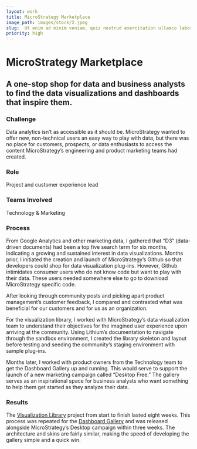 ```yaml
---
layout: work
title: MicroStrategy Marketplace
image_path: images/stock/2.jpeg
slug:  Ut enim ad minim veniam, quis nostrud exercitation ullamco laboris nisi ut aliquip.
priority: high
---
```


# MicroStrategy Marketplace
## A one-stop shop for data and business analysts to find the data visualizations and dashboards that inspire them.

### Challenge
Data analytics isn’t as accessible as it should be. MicroStrategy wanted to offer new, non-technical users an easy way to play with data, but there was no place for customers, prospects, or data enthusiasts to access the content MicroStrategy’s engineering and product marketing teams had created.

### Role
Project and customer experience lead

### Teams Involved
Technology & Marketing

### Process
From Google Analytics and other marketing data, I gathered that “D3” (data-driven documents) had been a top five search term for six months, indicating a growing and sustained interest in data visualizations. Months prior, I initiated the creation and launch of MicroStrategy’s Github so that developers could shop for data visualization plug-ins. However, Github intimidates consumer users who do not know code but want to play with their data. These users needed somewhere else to go to download MicroStrategy specific code. 

After looking through community posts and picking apart product management’s customer feedback, I compared and contrasted what was beneficial for our customers and for us as an organization. 

For the visualization library, I worked with MicroStrategy’s data visualization team to understand their objectives for the imagined user experience upon arriving at the community. Using Lithium’s documentation to navigate through the sandbox environment, I created the library skeleton and layout before testing and seeding the community’s staging environment with sample plug-ins. 

Months later, I worked with product owners from the Technology team to get the Dashboard Gallery up and running. This would serve to support the launch of a new marketing campaign called “Desktop Free.” The gallery serves as an inspirational space for business analysts who want something to help them get started as they analyze their data. 

### Results
The [Visualization Library](https://community.microstrategy.com/t5/Visualization-Library/bg-p/vizgallery)  project from start to finish lasted eight weeks. This process was repeated for the [Dashboard Gallery](https://community.microstrategy.com/t5/Dashboard-Gallery/bg-p/dashboardgallery) and was released alongside MicroStrategy’s Desktop campaign within three weeks. The architecture and skins are fairly similar, making the speed of developing the gallery simple and a quick win. 
